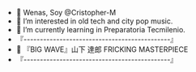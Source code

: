 - 👋 Wenas, Soy @Cristopher-M
- 👀 I’m interested in old tech and city pop music.
- 🌱 I’m currently learning in Preparatoria Tecmilenio.
- 『---------------------------------------------』
- ᲼  『BIG WAVE』山下 達郎 FRICKING MASTERPIECE
- 『---------------------------------------------』
